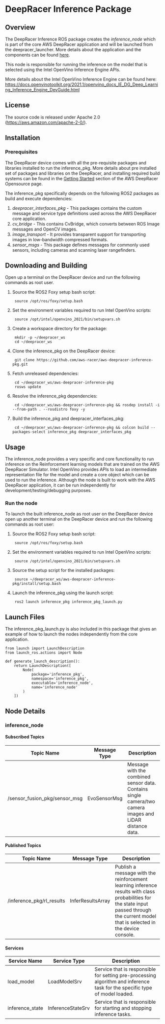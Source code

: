 # DeepRacer Inference Package

## Overview

The DeepRacer Inference ROS package creates the *inference_node* which is part of the core AWS DeepRacer application and will be launched from the deepracer_launcher. More details about the application and the components can be found [here](https://github.com/aws-racer/aws-deepracer-launcher).

This node is responsible for running the inference on the model that is selected using the Intel OpenVino Inference Engine APIs.

More details about the Intel OpenVino Inference Engine can be found here:
https://docs.openvinotoolkit.org/2021.1/openvino_docs_IE_DG_Deep_Learning_Inference_Engine_DevGuide.html

## License

The source code is released under Apache 2.0 (https://aws.amazon.com/apache-2-0/).

## Installation

### Prerequisites

The DeepRacer device comes with all the pre-requisite packages and libraries installed to run the inference_pkg. More details about pre installed set of packages and libraries on the DeepRacer, and installing required build systems can be found in the [Getting Started](https://github.com/aws-racer/aws-deepracer-launcher/blob/main/getting-started.md) section of the AWS DeepRacer Opensource page.

The inference_pkg specifically depends on the following ROS2 packages as build and execute dependencies:

1. *deepracer_interfaces_pkg* - This packages contains the custom message and service type definitions used across the AWS DeepRacer core application.
1. *cv_bridge* - This contains CvBridge, which converts between ROS Image messages and OpenCV images.
1. *image_transport* - It provides transparent support for transporting images in low-bandwidth compressed formats.
1. *sensor_msgs* - This package defines messages for commonly used sensors, including cameras and scanning laser rangefinders.

## Downloading and Building

Open up a terminal on the DeepRacer device and run the following commands as root user.

1. Source the ROS2 Foxy setup bash script:

        source /opt/ros/foxy/setup.bash 

1. Set the environment variables required to run Intel OpenVino scripts:

        source /opt/intel/openvino_2021/bin/setupvars.sh

1. Create a workspace directory for the package:

        mkdir -p ~/deepracer_ws
        cd ~/deepracer_ws

1. Clone the inference_pkg on the DeepRacer device:

        git clone https://github.com/aws-racer/aws-deepracer-inference-pkg.git

1. Fetch unreleased dependencies:

        cd ~/deepracer_ws/aws-deepracer-inference-pkg
        rosws update

1. Resolve the inference_pkg dependencies:

        cd ~/deepracer_ws/aws-deepracer-inference-pkg && rosdep install -i --from-path . --rosdistro foxy -y

1. Build the inference_pkg and deepracer_interfaces_pkg:

        cd ~/deepracer_ws/aws-deepracer-inference-pkg && colcon build --packages-select inference_pkg deepracer_interfaces_pkg

## Usage

The inference_node provides a very specific and core functionality to run inference on the Reinforcement learning models that are trained on the AWS DeepRacer Simulator. Intel OpenVino provides APIs to load an intermediate representation file for the model and create a core object which can be used to run the inference. Although the node is built to work with the AWS DeepRacer application, it can be run independently for development/testing/debugging purposes.

### Run the node

To launch the built inference_node as root user on the DeepRacer device open up another terminal on the DeepRacer device and run the following commands as root user:

1. Source the ROS2 Foxy setup bash script:

        source /opt/ros/foxy/setup.bash 

1. Set the environment variables required to run Intel OpenVino scripts:

        source /opt/intel/openvino_2021/bin/setupvars.sh

1. Source the setup script for the installed packages:

        source ~/deepracer_ws/aws-deepracer-inference-pkg/install/setup.bash  

1. Launch the inference_pkg using the launch script:

        ros2 launch inference_pkg inference_pkg_launch.py

## Launch Files

The  inference_pkg_launch.py is also included in this package that gives an example of how to launch the nodes independently from the core application.

    from launch import LaunchDescription
    from launch_ros.actions import Node

    def generate_launch_description():
        return LaunchDescription([
            Node(
                package='inference_pkg',
                namespace='inference_pkg',
                executable='inference_node',
                name='inference_node'
            )
        ])

## Node Details

### inference_node

#### Subscribed Topics

| Topic Name | Message Type | Description |
| ---------- | ------------ | ----------- |
|/sensor_fusion_pkg/sensor_msg|EvoSensorMsg|Message with the combined sensor data. Contains single camera/two camera images and LiDAR distance data.|


#### Published Topics

| Topic Name | Message Type | Description |
| ---------- | ------------ | ----------- |
|/inference_pkg/rl_results|InferResultsArray|Publish a message with the reinforcement learning inference results with class probabilities for the state input passed through the current model that is selected in the device console.|


#### Services

| Service Name | Service Type | Description |
| ---------- | ------------ | ----------- |
|load_model|LoadModelSrv|Service that is responsible for setting pre-processing algorithm and inference task for the specific type of model loaded.|
|inference_state|InferenceStateSrv|Service that is responsible for starting and stopping inference tasks.|
